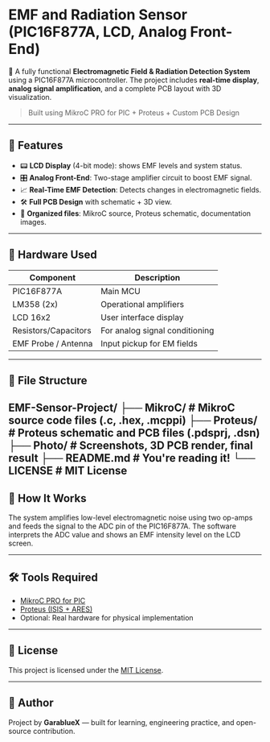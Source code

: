 # EMF and Radiation Sensor (PIC16F877A, LCD, Analog Front-End)

🧲 A fully functional **Electromagnetic Field & Radiation Detection System** using a PIC16F877A microcontroller. The project includes **real-time display**, **analog signal amplification**, and a complete PCB layout with 3D visualization.

> Built using MikroC PRO for PIC + Proteus + Custom PCB Design

---

## 🚀 Features

- 📟 **LCD Display** (4-bit mode): shows EMF levels and system status.
- 🎛️ **Analog Front-End**: Two-stage amplifier circuit to boost EMF signal.
- 📈 **Real-Time EMF Detection**: Detects changes in electromagnetic fields.
- 🛠️ **Full PCB Design** with schematic + 3D view.
- 📂 **Organized files**: MikroC source, Proteus schematic, documentation images.

---

## 🔧 Hardware Used

| Component        | Description                       |
|------------------|-----------------------------------|
| PIC16F877A       | Main MCU                          |
| LM358 (2x)       | Operational amplifiers            |
| LCD 16x2         | User interface display            |
| Resistors/Capacitors | For analog signal conditioning   |
| EMF Probe / Antenna | Input pickup for EM fields      |

---

## 📁 File Structure

EMF-Sensor-Project/
├── MikroC/ # MikroC source code files (.c, .hex, .mcppi)
├── Proteus/ # Proteus schematic and PCB files (.pdsprj, .dsn)
├── Photo/ # Screenshots, 3D PCB render, final result
├── README.md # You're reading it!
└── LICENSE # MIT License
---

## 🧠 How It Works

The system amplifies low-level electromagnetic noise using two op-amps and feeds the signal to the ADC pin of the PIC16F877A. The software interprets the ADC value and shows an EMF intensity level on the LCD screen.

---

## 🛠 Tools Required

- [MikroC PRO for PIC](https://www.mikroe.com/mikroc/pic)
- [Proteus (ISIS + ARES)](https://www.labcenter.com/)
- Optional: Real hardware for physical implementation

---


## 📜 License

This project is licensed under the [MIT License](LICENSE).

---

## 👤 Author

Project by **GarablueX** — built for learning, engineering practice, and open-source contribution.
